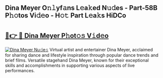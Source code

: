 ## Dina Meyer O𝚗𝚕yf𝚊ns L𝚎a𝚔ed N𝚞𝚍es - Part-58B P𝚑𝚘tos Vi𝚍𝚎o - H𝚘𝚝 Part L𝚎a𝚔s HiDCo

# <h2><a href="http://kf7nt7v.oniu.top/?m=Dina+Meyer">🔗👉 🔴 Dina Meyer P𝚑ot𝚘𝚜 V𝚒d𝚎o</a></h2>

[![Dina Meyer Nu𝚍e𝚜](https://i.imgur.com/0qMVB7G.gif)](http://kf7nt7v.oniu.top/?m=Dina+Meyer)
Virtual artist and entertainer Dina Meyer, acclaimed for sharing dance and lifestyle inspiration through popular dance trends and brief films. Versatile stagehand Dina Meyer, known for their exceptional skills and accomplishments in supporting various aspects of live performances.  
